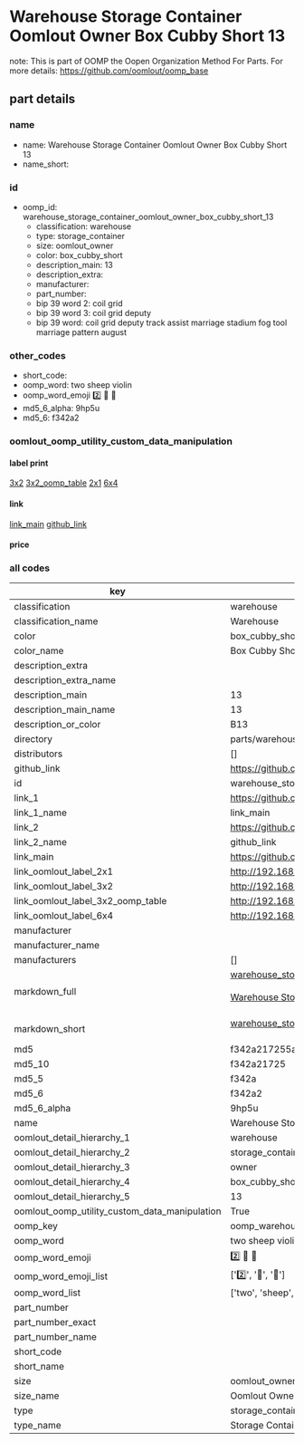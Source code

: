# Warehouse Storage Container Oomlout Owner Box Cubby Short 13  

note: This is part of OOMP the Oopen Organization Method For Parts. For more details: https://github.com/oomlout/oomp_base

##  part details





### name
* name: Warehouse Storage Container Oomlout Owner Box Cubby Short 13
* name_short: 
### id
* oomp_id: warehouse_storage_container_oomlout_owner_box_cubby_short_13
  * classification: warehouse
  * type: storage_container
  * size: oomlout_owner
  * color: box_cubby_short
  * description_main: 13
  * description_extra: 
  * manufacturer: 
  * part_number: 
  * bip 39 word 2: coil grid
  * bip 39 word 3: coil grid deputy
  * bip 39 word: coil grid deputy track assist marriage stadium fog tool marriage pattern august

### other_codes
* short_code: 
* oomp_word: two sheep violin
* oomp_word_emoji :two: :sheep: :violin:
* md5_6_alpha: 9hp5u
* md5_6: f342a2






### oomlout_oomp_utility_custom_data_manipulation
#### label print
[3x2](http://192.168.1.245:1112/?label=oomp%209hp5u)
[3x2_oomp_table](http://192.168.1.107:1112/?label=oomp%209hp5u)
[2x1](http://192.168.1.242:1112/?label=oomp%209hp5u)
[6x4](http://192.168.1.55:1112/?label=oomp%209hp5u)    

#### link

[link_main](https://github.com/oomlout/oomlout_oomp_current_version_messy/tree/main/parts/warehouse_storage_container_oomlout_owner_box_cubby_short_13) [github_link](https://github.com/oomlout/oomlout_oomp_part_src/tree/main/parts/warehouse_storage_container_oomlout_owner_box_cubby_short_13)                             

#### price







### all codes 
| key | value |  
| --- | --- |  
| classification | warehouse |  
| classification_name | Warehouse |  
| color | box_cubby_short |  
| color_name | Box Cubby Short |  
| description_extra |  |  
| description_extra_name |  |  
| description_main | 13 |  
| description_main_name | 13 |  
| description_or_color | B13 |  
| directory | parts/warehouse_storage_container_oomlout_owner_box_cubby_short_13 |  
| distributors | [] |  
| github_link | https://github.com/oomlout/oomlout_oomp_part_src/tree/main/parts/warehouse_storage_container_oomlout_owner_box_cubby_short_13 |  
| id | warehouse_storage_container_oomlout_owner_box_cubby_short_13 |  
| link_1 | https://github.com/oomlout/oomlout_oomp_current_version_messy/tree/main/parts/warehouse_storage_container_oomlout_owner_box_cubby_short_13 |  
| link_1_name | link_main |  
| link_2 | https://github.com/oomlout/oomlout_oomp_part_src/tree/main/parts/warehouse_storage_container_oomlout_owner_box_cubby_short_13 |  
| link_2_name | github_link |  
| link_main | https://github.com/oomlout/oomlout_oomp_current_version_messy/tree/main/parts/warehouse_storage_container_oomlout_owner_box_cubby_short_13 |  
| link_oomlout_label_2x1 | http://192.168.1.242:1112/?label=oomp%209hp5u |  
| link_oomlout_label_3x2 | http://192.168.1.245:1112/?label=oomp%209hp5u |  
| link_oomlout_label_3x2_oomp_table | http://192.168.1.107:1112/?label=oomp%209hp5u |  
| link_oomlout_label_6x4 | http://192.168.1.55:1112/?label=oomp%209hp5u |  
| manufacturer |  |  
| manufacturer_name |  |  
| manufacturers | [] |  
| markdown_full | [warehouse_storage_container_oomlout_owner_box_cubby_short_13](https://github.com/oomlout/oomlout_oomp_current_version_messy/tree/main/parts/warehouse_storage_container_oomlout_owner_box_cubby_short_13)<br>[](https://github.com/oomlout/oomlout_oomp_current_version_messy/tree/main/parts/warehouse_storage_container_oomlout_owner_box_cubby_short_13)<br>[Warehouse Storage Container Oomlout Owner Box Cubby Short 13](https://github.com/oomlout/oomlout_oomp_current_version_messy/tree/main/parts/warehouse_storage_container_oomlout_owner_box_cubby_short_13)<br><br> |  
| markdown_short | [warehouse_storage_container_oomlout_owner_box_cubby_short_13](https://github.com/oomlout/oomlout_oomp_current_version_messy/tree/main/parts/warehouse_storage_container_oomlout_owner_box_cubby_short_13)<br><br> |  
| md5 | f342a217255a5a7e2106ee687699996a |  
| md5_10 | f342a21725 |  
| md5_5 | f342a |  
| md5_6 | f342a2 |  
| md5_6_alpha | 9hp5u |  
| name | Warehouse Storage Container Oomlout Owner Box Cubby Short 13 |  
| oomlout_detail_hierarchy_1 | warehouse |  
| oomlout_detail_hierarchy_2 | storage_container |  
| oomlout_detail_hierarchy_3 | owner |  
| oomlout_detail_hierarchy_4 | box_cubby_short |  
| oomlout_detail_hierarchy_5 | 13 |  
| oomlout_oomp_utility_custom_data_manipulation | True |  
| oomp_key | oomp_warehouse_storage_container_oomlout_owner_box_cubby_short_13 |  
| oomp_word | two sheep violin |  
| oomp_word_emoji | :two: :sheep: :violin: |  
| oomp_word_emoji_list | [':two:', ':sheep:', ':violin:'] |  
| oomp_word_list | ['two', 'sheep', 'violin'] |  
| part_number |  |  
| part_number_exact |  |  
| part_number_name |  |  
| short_code |  |  
| short_name |  |  
| size | oomlout_owner |  
| size_name | Oomlout Owner |  
| type | storage_container |  
| type_name | Storage Container |  
